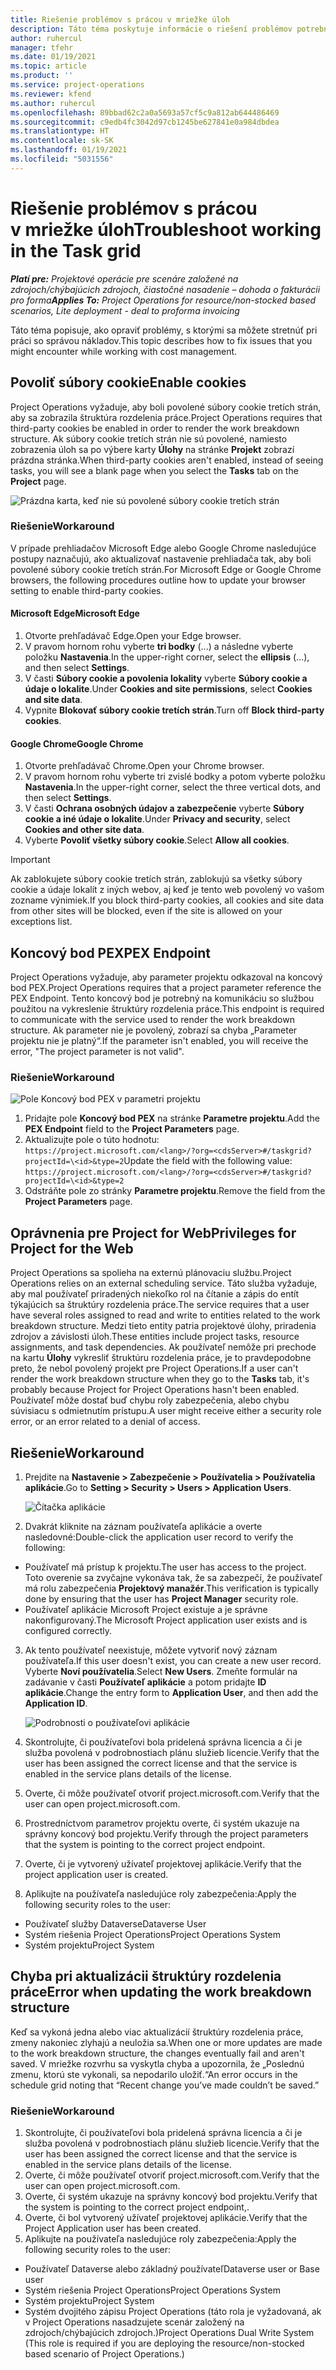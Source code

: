 ```yaml
---
title: Riešenie problémov s prácou v mriežke úloh
description: Táto téma poskytuje informácie o riešení problémov potrebných pri práci v mriežke úloh.
author: ruhercul
manager: tfehr
ms.date: 01/19/2021
ms.topic: article
ms.product: ''
ms.service: project-operations
ms.reviewer: kfend
ms.author: ruhercul
ms.openlocfilehash: 89bbad62c2a0a5693a57cf5c9a812ab644486469
ms.sourcegitcommit: c9edb4fc3042d97cb1245be627841e0a984dbdea
ms.translationtype: HT
ms.contentlocale: sk-SK
ms.lasthandoff: 01/19/2021
ms.locfileid: "5031556"
---
```

# <a name="troubleshoot-working-in-the-task-grid"></a><span data-ttu-id="4b716-103">Riešenie problémov s prácou v mriežke úloh</span><span class="sxs-lookup"><span data-stu-id="4b716-103">Troubleshoot working in the Task grid</span></span> 

<span data-ttu-id="4b716-104">_**Platí pre:** Projektové operácie pre scenáre založené na zdrojoch/chýbajúcich zdrojoch, čiastočné nasadenie – dohoda o fakturácii pro forma_</span><span class="sxs-lookup"><span data-stu-id="4b716-104">_**Applies To:** Project Operations for resource/non-stocked based scenarios, Lite deployment - deal to proforma invoicing_</span></span>

<span data-ttu-id="4b716-105">Táto téma popisuje, ako opraviť problémy, s ktorými sa môžete stretnúť pri práci so správou nákladov.</span><span class="sxs-lookup"><span data-stu-id="4b716-105">This topic describes how to fix issues that you might encounter while working with cost management.</span></span>

## <a name="enable-cookies"></a><span data-ttu-id="4b716-106">Povoliť súbory cookie</span><span class="sxs-lookup"><span data-stu-id="4b716-106">Enable cookies</span></span>

<span data-ttu-id="4b716-107">Project Operations vyžaduje, aby boli povolené súbory cookie tretích strán, aby sa zobrazila štruktúra rozdelenia práce.</span><span class="sxs-lookup"><span data-stu-id="4b716-107">Project Operations requires that third-party cookies be enabled in order to render the work breakdown structure.</span></span> <span data-ttu-id="4b716-108">Ak súbory cookie tretích strán nie sú povolené, namiesto zobrazenia úloh sa po výbere karty **Úlohy** na stránke **Projekt** zobrazí prázdna stránka.</span><span class="sxs-lookup"><span data-stu-id="4b716-108">When third-party cookies aren't enabled, instead of seeing tasks, you will see a blank page when you select the **Tasks** tab on the **Project** page.</span></span>

![Prázdna karta, keď nie sú povolené súbory cookie tretích strán](media/blankschedule.png)


### <a name="workaround"></a><span data-ttu-id="4b716-110">Riešenie</span><span class="sxs-lookup"><span data-stu-id="4b716-110">Workaround</span></span>
<span data-ttu-id="4b716-111">V prípade prehliadačov Microsoft Edge alebo Google Chrome nasledujúce postupy naznačujú, ako aktualizovať nastavenie prehliadača tak, aby boli povolené súbory cookie tretích strán.</span><span class="sxs-lookup"><span data-stu-id="4b716-111">For Microsoft Edge or Google Chrome browsers, the following procedures outline how to update your browser setting to enable third-party cookies.</span></span>

#### <a name="microsoft-edge"></a><span data-ttu-id="4b716-112">Microsoft Edge</span><span class="sxs-lookup"><span data-stu-id="4b716-112">Microsoft Edge</span></span>

1. <span data-ttu-id="4b716-113">Otvorte prehľadávač Edge.</span><span class="sxs-lookup"><span data-stu-id="4b716-113">Open your Edge browser.</span></span>
2. <span data-ttu-id="4b716-114">V pravom hornom rohu vyberte **tri bodky** (...) a následne vyberte položku **Nastavenia**.</span><span class="sxs-lookup"><span data-stu-id="4b716-114">In the upper-right corner, select the **ellipsis** (...), and then select **Settings**.</span></span>
3. <span data-ttu-id="4b716-115">V časti **Súbory cookie a povolenia lokality** vyberte **Súbory cookie a údaje o lokalite**.</span><span class="sxs-lookup"><span data-stu-id="4b716-115">Under **Cookies and site permissions**, select **Cookies and site data**.</span></span>
4. <span data-ttu-id="4b716-116">Vypnite **Blokovať súbory cookie tretích strán**.</span><span class="sxs-lookup"><span data-stu-id="4b716-116">Turn off **Block third-party cookies**.</span></span>

#### <a name="google-chrome"></a><span data-ttu-id="4b716-117">Google Chrome</span><span class="sxs-lookup"><span data-stu-id="4b716-117">Google Chrome</span></span>

1. <span data-ttu-id="4b716-118">Otvorte prehľadávač Chrome.</span><span class="sxs-lookup"><span data-stu-id="4b716-118">Open your Chrome browser.</span></span>
2. <span data-ttu-id="4b716-119">V pravom hornom rohu vyberte tri zvislé bodky a potom vyberte položku **Nastavenia**.</span><span class="sxs-lookup"><span data-stu-id="4b716-119">In the upper-right corner, select the three vertical dots, and then select **Settings**.</span></span>
3. <span data-ttu-id="4b716-120">V časti **Ochrana osobných údajov a zabezpečenie** vyberte **Súbory cookie a iné údaje o lokalite**.</span><span class="sxs-lookup"><span data-stu-id="4b716-120">Under **Privacy and security**, select **Cookies and other site data**.</span></span>
4. <span data-ttu-id="4b716-121">Vyberte **Povoliť všetky súbory cookie**.</span><span class="sxs-lookup"><span data-stu-id="4b716-121">Select **Allow all cookies**.</span></span>

> [!IMPORTANT]
> <span data-ttu-id="4b716-122">Ak zablokujete súbory cookie tretích strán, zablokujú sa všetky súbory cookie a údaje lokalít z iných webov, aj keď je tento web povolený vo vašom zozname výnimiek.</span><span class="sxs-lookup"><span data-stu-id="4b716-122">If you block third-party cookies, all cookies and site data from other sites will be blocked, even if the site is allowed on your exceptions list.</span></span>

## <a name="pex-endpoint"></a><span data-ttu-id="4b716-123">Koncový bod PEX</span><span class="sxs-lookup"><span data-stu-id="4b716-123">PEX Endpoint</span></span>

<span data-ttu-id="4b716-124">Project Operations vyžaduje, aby parameter projektu odkazoval na koncový bod PEX.</span><span class="sxs-lookup"><span data-stu-id="4b716-124">Project Operations requires that a project parameter reference the PEX Endpoint.</span></span> <span data-ttu-id="4b716-125">Tento koncový bod je potrebný na komunikáciu so službou použitou na vykreslenie štruktúry rozdelenia práce.</span><span class="sxs-lookup"><span data-stu-id="4b716-125">This endpoint is required to communicate with the service used to render the work breakdown structure.</span></span> <span data-ttu-id="4b716-126">Ak parameter nie je povolený, zobrazí sa chyba „Parameter projektu nie je platný“.</span><span class="sxs-lookup"><span data-stu-id="4b716-126">If the parameter isn't enabled, you will receive the error, "The project parameter is not valid".</span></span> 

### <a name="workaround"></a><span data-ttu-id="4b716-127">Riešenie</span><span class="sxs-lookup"><span data-stu-id="4b716-127">Workaround</span></span>
 ![Pole Koncový bod PEX v parametri projektu](media/projectparameter.png)

1. <span data-ttu-id="4b716-129">Pridajte pole **Koncový bod PEX** na stránke **Parametre projektu**.</span><span class="sxs-lookup"><span data-stu-id="4b716-129">Add the **PEX Endpoint** field to the **Project Parameters** page.</span></span>
2. <span data-ttu-id="4b716-130">Aktualizujte pole o túto hodnotu: `https://project.microsoft.com/<lang>/?org=<cdsServer>#/taskgrid?projectId=\<id>&type=2`</span><span class="sxs-lookup"><span data-stu-id="4b716-130">Update the field with the following value: `https://project.microsoft.com/<lang>/?org=<cdsServer>#/taskgrid?projectId=\<id>&type=2`</span></span>
3. <span data-ttu-id="4b716-131">Odstráňte pole zo stránky **Parametre projektu**.</span><span class="sxs-lookup"><span data-stu-id="4b716-131">Remove the field from the **Project Parameters** page.</span></span>

## <a name="privileges-for-project-for-the-web"></a><span data-ttu-id="4b716-132">Oprávnenia pre Project for Web</span><span class="sxs-lookup"><span data-stu-id="4b716-132">Privileges for Project for the Web</span></span>

<span data-ttu-id="4b716-133">Project Operations sa spolieha na externú plánovaciu službu.</span><span class="sxs-lookup"><span data-stu-id="4b716-133">Project Operations relies on an external scheduling service.</span></span> <span data-ttu-id="4b716-134">Táto služba vyžaduje, aby mal používateľ priradených niekoľko rol na čítanie a zápis do entít týkajúcich sa štruktúry rozdelenia práce.</span><span class="sxs-lookup"><span data-stu-id="4b716-134">The service requires that a user have several roles assigned to read and write to entities related to the work breakdown structure.</span></span> <span data-ttu-id="4b716-135">Medzi tieto entity patria projektové úlohy, priradenia zdrojov a závislosti úloh.</span><span class="sxs-lookup"><span data-stu-id="4b716-135">These entities include project tasks, resource assignments, and task dependencies.</span></span> <span data-ttu-id="4b716-136">Ak používateľ nemôže pri prechode na kartu **Úlohy** vykresliť štruktúru rozdelenia práce, je to pravdepodobne preto, že nebol povolený projekt pre Project Operations.</span><span class="sxs-lookup"><span data-stu-id="4b716-136">If a user can't render the work breakdown structure when they go to the **Tasks** tab, it's probably because Project for Project Operations hasn't been enabled.</span></span> <span data-ttu-id="4b716-137">Používateľ môže dostať buď chybu roly zabezpečenia, alebo chybu súvisiacu s odmietnutím prístupu.</span><span class="sxs-lookup"><span data-stu-id="4b716-137">A user might receive either a security role error, or an error related to a denial of access.</span></span>


## <a name="workaround"></a><span data-ttu-id="4b716-138">Riešenie</span><span class="sxs-lookup"><span data-stu-id="4b716-138">Workaround</span></span>

1. <span data-ttu-id="4b716-139">Prejdite na **Nastavenie > Zabezpečenie > Používatelia > Používatelia aplikácie**.</span><span class="sxs-lookup"><span data-stu-id="4b716-139">Go to **Setting > Security > Users > Application Users**.</span></span>  

   ![Čítačka aplikácie](media/applicationuser.jpg)
   
2. <span data-ttu-id="4b716-141">Dvakrát kliknite na záznam používateľa aplikácie a overte nasledovné:</span><span class="sxs-lookup"><span data-stu-id="4b716-141">Double-click the application user record to verify the following:</span></span>

 - <span data-ttu-id="4b716-142">Používateľ má prístup k projektu.</span><span class="sxs-lookup"><span data-stu-id="4b716-142">The user has access to the project.</span></span> <span data-ttu-id="4b716-143">Toto overenie sa zvyčajne vykonáva tak, že sa zabezpečí, že používateľ má rolu zabezpečenia **Projektový manažér**.</span><span class="sxs-lookup"><span data-stu-id="4b716-143">This verification is typically done by ensuring that the user has **Project Manager** security role.</span></span>
 - <span data-ttu-id="4b716-144">Používateľ aplikácie Microsoft Project existuje a je správne nakonfigurovaný.</span><span class="sxs-lookup"><span data-stu-id="4b716-144">The Microsoft Project application user exists and is configured correctly.</span></span>
 
3. <span data-ttu-id="4b716-145">Ak tento používateľ neexistuje, môžete vytvoriť nový záznam používateľa.</span><span class="sxs-lookup"><span data-stu-id="4b716-145">If this user doesn't exist, you can create a new user record.</span></span> <span data-ttu-id="4b716-146">Vyberte **Noví používatelia**.</span><span class="sxs-lookup"><span data-stu-id="4b716-146">Select **New Users**.</span></span> <span data-ttu-id="4b716-147">Zmeňte formulár na zadávanie v časti **Používateľ aplikácie** a potom pridajte **ID aplikácie**.</span><span class="sxs-lookup"><span data-stu-id="4b716-147">Change the entry form to **Application User**, and then add the **Application ID**.</span></span>

   ![Podrobnosti o používateľovi aplikácie](media/applicationuserdetails.jpg)

4. <span data-ttu-id="4b716-149">Skontrolujte, či používateľovi bola pridelená správna licencia a či je služba povolená v podrobnostiach plánu služieb licencie.</span><span class="sxs-lookup"><span data-stu-id="4b716-149">Verify that the user has been assigned the correct license and that the service is enabled in the service plans details of the license.</span></span>
5. <span data-ttu-id="4b716-150">Overte, či môže používateľ otvoriť project.microsoft.com.</span><span class="sxs-lookup"><span data-stu-id="4b716-150">Verify that the user can open project.microsoft.com.</span></span>
6. <span data-ttu-id="4b716-151">Prostredníctvom parametrov projektu overte, či systém ukazuje na správny koncový bod projektu.</span><span class="sxs-lookup"><span data-stu-id="4b716-151">Verify through the project parameters that the system is pointing to the correct project endpoint.</span></span>
7. <span data-ttu-id="4b716-152">Overte, či je vytvorený užívateľ projektovej aplikácie.</span><span class="sxs-lookup"><span data-stu-id="4b716-152">Verify that the project application user is created.</span></span>
8. <span data-ttu-id="4b716-153">Aplikujte na používateľa nasledujúce roly zabezpečenia:</span><span class="sxs-lookup"><span data-stu-id="4b716-153">Apply the following security roles to the user:</span></span>

  - <span data-ttu-id="4b716-154">Používateľ služby Dataverse</span><span class="sxs-lookup"><span data-stu-id="4b716-154">Dataverse User</span></span>
  - <span data-ttu-id="4b716-155">Systém riešenia Project Operations</span><span class="sxs-lookup"><span data-stu-id="4b716-155">Project Operations System</span></span>
  - <span data-ttu-id="4b716-156">Systém projektu</span><span class="sxs-lookup"><span data-stu-id="4b716-156">Project System</span></span>

## <a name="error-when-updating-the-work-breakdown-structure"></a><span data-ttu-id="4b716-157">Chyba pri aktualizácii štruktúry rozdelenia práce</span><span class="sxs-lookup"><span data-stu-id="4b716-157">Error when updating the work breakdown structure</span></span>

<span data-ttu-id="4b716-158">Keď sa vykoná jedna alebo viac aktualizácií štruktúry rozdelenia práce, zmeny nakoniec zlyhajú a neuložia sa.</span><span class="sxs-lookup"><span data-stu-id="4b716-158">When one or more updates are made to the work breakdown structure, the changes eventually fail and aren't saved.</span></span> <span data-ttu-id="4b716-159">V mriežke rozvrhu sa vyskytla chyba a upozornila, že „Poslednú zmenu, ktorú ste vykonali, sa nepodarilo uložiť.“</span><span class="sxs-lookup"><span data-stu-id="4b716-159">An error occurs in the schedule grid noting that “Recent change you’ve made couldn’t be saved.”</span></span>

### <a name="workaround"></a><span data-ttu-id="4b716-160">Riešenie</span><span class="sxs-lookup"><span data-stu-id="4b716-160">Workaround</span></span>

1. <span data-ttu-id="4b716-161">Skontrolujte, či používateľovi bola pridelená správna licencia a či je služba povolená v podrobnostiach plánu služieb licencie.</span><span class="sxs-lookup"><span data-stu-id="4b716-161">Verify that the user has been assigned the correct license and that the service is enabled in the service plans details of the license.</span></span>
2. <span data-ttu-id="4b716-162">Overte, či môže používateľ otvoriť project.microsoft.com.</span><span class="sxs-lookup"><span data-stu-id="4b716-162">Verify that the user can open project.microsoft.com.</span></span>
3. <span data-ttu-id="4b716-163">Overte, či systém ukazuje na správny koncový bod projektu.</span><span class="sxs-lookup"><span data-stu-id="4b716-163">Verify that the system is pointing to the correct project endpoint,.</span></span>
4. <span data-ttu-id="4b716-164">Overte, či bol vytvorený užívateľ projektovej aplikácie.</span><span class="sxs-lookup"><span data-stu-id="4b716-164">Verify that the Project Application user has been created.</span></span>
5. <span data-ttu-id="4b716-165">Aplikujte na používateľa nasledujúce roly zabezpečenia:</span><span class="sxs-lookup"><span data-stu-id="4b716-165">Apply the following security roles to the user:</span></span>
  
  - <span data-ttu-id="4b716-166">Používateľ Dataverse alebo základný používateľ</span><span class="sxs-lookup"><span data-stu-id="4b716-166">Dataverse user or Base user</span></span>
  - <span data-ttu-id="4b716-167">Systém riešenia Project Operations</span><span class="sxs-lookup"><span data-stu-id="4b716-167">Project Operations System</span></span>
  - <span data-ttu-id="4b716-168">Systém projektu</span><span class="sxs-lookup"><span data-stu-id="4b716-168">Project System</span></span>
  - <span data-ttu-id="4b716-169">Systém dvojitého zápisu Project Operations (táto rola je vyžadovaná, ak v Project Operations nasadzujete scenár založený na zdrojoch/chýbajúcich zdrojoch.)</span><span class="sxs-lookup"><span data-stu-id="4b716-169">Project Operations Dual Write System (This role is required if you are deploying the resource/non-stocked based scenario of Project Operations.)</span></span>
